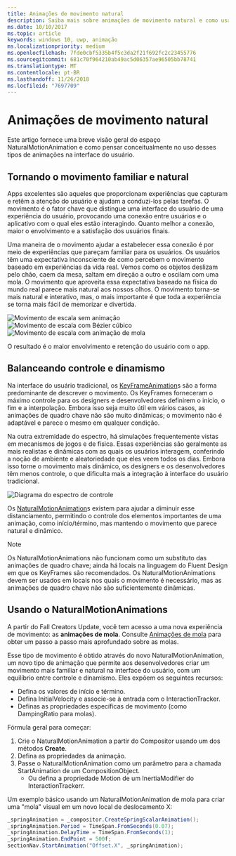 ```yaml
---
title: Animações de movimento natural
description: Saiba mais sobre animações de movimento natural e como usá-las na interface do usuário do app.
ms.date: 10/10/2017
ms.topic: article
keywords: windows 10, uwp, animação
ms.localizationpriority: medium
ms.openlocfilehash: 7fde0cbf5335b4f5c3da2f21f692fc2c23455776
ms.sourcegitcommit: 681c70f964210ab49ac5d06357ae96505bb78741
ms.translationtype: MT
ms.contentlocale: pt-BR
ms.lasthandoff: 11/26/2018
ms.locfileid: "7697709"
---
```

# <a name="natural-motion-animations"></a>Animações de movimento natural

Este artigo fornece uma breve visão geral do espaço NaturalMotionAnimation e como pensar conceitualmente no uso desses tipos de animações na interface do usuário.

## <a name="making-motion-feel-familiar-and-natural"></a>Tornando o movimento familiar e natural

Apps excelentes são aqueles que proporcionam experiências que capturam e retêm a atenção do usuário e ajudam a conduzi-los pelas tarefas. O movimento é o fator chave que distingue uma interface do usuário de uma experiência do usuário, provocando uma conexão entre usuários e o aplicativo com o qual eles estão interagindo. Quanto melhor a conexão, maior o envolvimento e a satisfação dos usuários finais.

Uma maneira de o movimento ajudar a estabelecer essa conexão é por meio de experiências que pareçam familiar para os usuários. Os usuários têm uma expectativa inconsciente de como percebem o movimento baseado em experiências da vida real. Vemos como os objetos deslizam pelo chão, caem da mesa, saltam em direção a outro e oscilam com uma mola. O movimento que aproveita essa expectativa baseado na física do mundo real parece mais natural aos nossos olhos. O movimento torna-se mais natural e interativo, mas, o mais importante é que toda a experiência se torna mais fácil de memorizar e divertida.

![Movimento de escala sem animação](images/animation/scale-no-animation.gif)
![Movimento de escala com Bézier cúbico](images/animation/scale-cubic-bezier.gif)
![Movimento de escala com animação de mola](images/animation/scale-spring.gif)

O resultado é o maior envolvimento e retenção do usuário com o app.

## <a name="balancing-control-and-dynamism"></a>Balanceando controle e dinamismo

Na interface do usuário tradicional, os [KeyFrameAnimation](https://docs.microsoft.com/uwp/api/windows.ui.composition.keyframeanimation)s são a forma predominante de descrever o movimento. Os KeyFrames forneceram o máximo controle para os designers e desenvolvedores definirem o início, o fim e a interpolação. Embora isso seja muito útil em vários casos, as animações de quadro chave não são muito dinâmicas; o movimento não é adaptável e parece o mesmo em qualquer condição.

Na outra extremidade do espectro, há simulações frequentemente vistas em mecanismos de jogos e de física. Essas experiências são geralmente as mais realistas e dinâmicas com as quais os usuários interagem, conferindo a noção de ambiente e aleatoriedade que eles veem todos os dias. Embora isso torne o movimento mais dinâmico, os designers e os desenvolvedores têm menos controle, o que dificulta mais a integração à interface do usuário tradicional.

![Diagrama do espectro de controle](images/animation/natural-motion-diagram.png)

Os [NaturalMotionAnimation](https://docs.microsoft.com/uwp/api/windows.ui.composition.naturalmotionanimation)s existem para ajudar a diminuir esse distanciamento, permitindo o controle dos elementos importantes de uma animação, como início/término, mas mantendo o movimento que parece natural e dinâmico.

> [!NOTE]
> Os NaturalMotionAnimations não funcionam como um substituto das animações de quadro chave; ainda há locais na linguagem do Fluent Design em que os KeyFrames são recomendados. Os NaturalMotionAnimations devem ser usados em locais nos quais o movimento é necessário, mas as animações de quadro chave não são suficientemente dinâmicas.

## <a name="using-naturalmotionanimations"></a>Usando o NaturalMotionAnimations

A partir do Fall Creators Update, você tem acesso a uma nova experiência de movimento: as **animações de mola**. Consulte [Animações de mola](spring-animations.md) para obter um passo a passo mais aprofundado sobre as molas.

Esse tipo de movimento é obtido através do novo NaturalMotionAnimation, um novo tipo de animação que permite aos desenvolvedores criar um movimento mais familiar e natural na interface do usuário, com um equilíbrio entre controle e dinamismo. Eles expõem os seguintes recursos:

- Defina os valores de início e término.
- Defina InitialVelocity e associe-se à entrada com o InteractionTracker.
- Definas as propriedades específicas de movimento (como DampingRatio para molas).

Fórmula geral para começar:

1. Crie o NaturalMotionAnimation a partir do Compositor usando um dos métodos **Create**.
1. Defina as propriedades da animação.
1. Passe o NaturalMotionAnimation como um parâmetro para a chamada StartAnimation de um CompositionObject.
    - Ou defina a propriedade Motion de um InertiaModifier do InteractionTrackerr.

Um exemplo básico usando um NaturalMotionAnimation de mola para criar uma "mola" visual em um novo local de deslocamento X:

```csharp
_springAnimation = _compositor.CreateSpringScalarAnimation();
_springAnimation.Period = TimeSpan.FromSeconds(0.07);
_springAnimation.DelayTime = TimeSpan.FromSeconds(1);
_springAnimation.EndPoint = 500f;
sectionNav.StartAnimation("Offset.X", _springAnimation);
```
